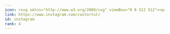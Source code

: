 ```yaml
---
icon: <svg xmlns="http://www.w3.org/2000/svg" viewBox="0 0 512 512"><path d="M256,49.471c67.266,0,75.233.257,101.8,1.469,24.562,1.121,37.9,5.224,46.778,8.674a78.052,78.052,0,0,1,28.966,18.845,78.052,78.052,0,0,1,18.845,28.966c3.45,8.877,7.554,22.216,8.674,46.778,1.212,26.565,1.469,34.532,1.469,101.8s-0.257,75.233-1.469,101.8c-1.121,24.562-5.225,37.9-8.674,46.778a83.427,83.427,0,0,1-47.811,47.811c-8.877,3.45-22.216,7.554-46.778,8.674-26.56,1.212-34.527,1.469-101.8,1.469s-75.237-.257-101.8-1.469c-24.562-1.121-37.9-5.225-46.778-8.674a78.051,78.051,0,0,1-28.966-18.845,78.053,78.053,0,0,1-18.845-28.966c-3.45-8.877-7.554-22.216-8.674-46.778-1.212-26.564-1.469-34.532-1.469-101.8s0.257-75.233,1.469-101.8c1.121-24.562,5.224-37.9,8.674-46.778A78.052,78.052,0,0,1,78.458,78.458a78.053,78.053,0,0,1,28.966-18.845c8.877-3.45,22.216-7.554,46.778-8.674,26.565-1.212,34.532-1.469,101.8-1.469m0-45.391c-68.418,0-77,.29-103.866,1.516-26.815,1.224-45.127,5.482-61.151,11.71a123.488,123.488,0,0,0-44.62,29.057A123.488,123.488,0,0,0,17.3,90.982C11.077,107.007,6.819,125.319,5.6,152.134,4.369,179,4.079,187.582,4.079,256S4.369,333,5.6,359.866c1.224,26.815,5.482,45.127,11.71,61.151a123.489,123.489,0,0,0,29.057,44.62,123.486,123.486,0,0,0,44.62,29.057c16.025,6.228,34.337,10.486,61.151,11.71,26.87,1.226,35.449,1.516,103.866,1.516s77-.29,103.866-1.516c26.815-1.224,45.127-5.482,61.151-11.71a128.817,128.817,0,0,0,73.677-73.677c6.228-16.025,10.486-34.337,11.71-61.151,1.226-26.87,1.516-35.449,1.516-103.866s-0.29-77-1.516-103.866c-1.224-26.815-5.482-45.127-11.71-61.151a123.486,123.486,0,0,0-29.057-44.62A123.487,123.487,0,0,0,421.018,17.3C404.993,11.077,386.681,6.819,359.866,5.6,333,4.369,324.418,4.079,256,4.079h0Z"/><path d="M256,126.635A129.365,129.365,0,1,0,385.365,256,129.365,129.365,0,0,0,256,126.635Zm0,213.338A83.973,83.973,0,1,1,339.974,256,83.974,83.974,0,0,1,256,339.973Z"/><circle cx="390.476" cy="121.524" r="30.23"/></svg>
link: https://www.instagram.com/castortut/
id: instagram
rank: 4
---
```

